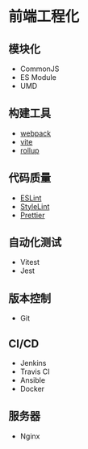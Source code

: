 # 前端工程化

## 模块化

- CommonJS
- ES Module
- UMD

## 构建工具

- [webpack](https://webpack.js.org/)
- [vite](https://vitejs.dev/)
- [rollup](https://rollupjs.org/)

## 代码质量

- [ESLint](https://eslint.org/)
- [StyleLint](https://stylelint.io/)
- [Prettier](https://prettier.io/)

## 自动化测试

- Vitest
- Jest

## 版本控制

- Git

## CI/CD

- Jenkins
- Travis CI
- Ansible
- Docker

## 服务器

- Nginx
